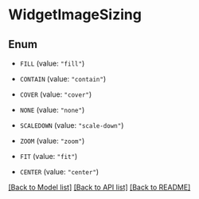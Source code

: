 # WidgetImageSizing

## Enum


* `FILL` (value: `"fill"`)

* `CONTAIN` (value: `"contain"`)

* `COVER` (value: `"cover"`)

* `NONE` (value: `"none"`)

* `SCALEDOWN` (value: `"scale-down"`)

* `ZOOM` (value: `"zoom"`)

* `FIT` (value: `"fit"`)

* `CENTER` (value: `"center"`)


[[Back to Model list]](../README.md#documentation-for-models) [[Back to API list]](../README.md#documentation-for-api-endpoints) [[Back to README]](../README.md)


